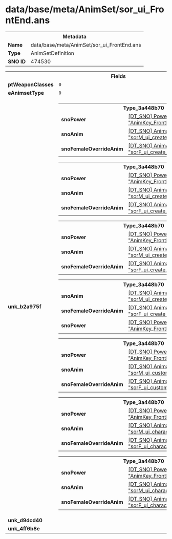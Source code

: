 <h1>data/base/meta/AnimSet/sor_ui_FrontEnd.ans</h1><table><tr><th colspan="100%">Metadata</th></tr><tr><td><b>Name</b></td><td>data/base/meta/AnimSet/sor_ui_FrontEnd.ans</td></tr><tr><td><b>Type</b></td><td>AnimSetDefinition</td></tr><tr><td><b>SNO ID</b></td><td>474530</td></tr></table>

<table><tr><th colspan="100%">Fields</th></tr><tr><td><b>ptWeaponClasses</b></td><td><code>0</code>
</td></tr><tr><td><b>eAnimsetType</b></td><td><code>0</code></td></tr><tr><td><b>unk_b2a975f</b></td><td><table><tr><th colspan="100%">Type_3a448b70</th></tr><tr><td><b>snoPower</b></td><td><a href="..\Power\AnimKey_FrontEnd_Create_look_idle.pow">[DT_SNO] Power: "AnimKey_FrontEnd_Create_look_idle"</a></td></tr><tr><td><b>snoAnim</b></td><td><a href="..\Anim\sorM_ui_create_hover_idle.ani">[DT_SNO] Animation: "sorM_ui_create_hover_idle"</a></td></tr><tr><td><b>snoFemaleOverrideAnim</b></td><td><a href="..\Anim\sorF_ui_create_hover_idle.ani">[DT_SNO] Animation: "sorF_ui_create_hover_idle"</a></td></tr></table>


<table><tr><th colspan="100%">Type_3a448b70</th></tr><tr><td><b>snoPower</b></td><td><a href="..\Power\AnimKey_FrontEnd_Create_look_intro.pow">[DT_SNO] Power: "AnimKey_FrontEnd_Create_look_intro"</a></td></tr><tr><td><b>snoAnim</b></td><td><a href="..\Anim\sorM_ui_create_hover_intro.ani">[DT_SNO] Animation: "sorM_ui_create_hover_intro"</a></td></tr><tr><td><b>snoFemaleOverrideAnim</b></td><td><a href="..\Anim\sorF_ui_create_hover_intro.ani">[DT_SNO] Animation: "sorF_ui_create_hover_intro"</a></td></tr></table>


<table><tr><th colspan="100%">Type_3a448b70</th></tr><tr><td><b>snoPower</b></td><td><a href="..\Power\AnimKey_FrontEnd_Create_look_outro.pow">[DT_SNO] Power: "AnimKey_FrontEnd_Create_look_outro"</a></td></tr><tr><td><b>snoAnim</b></td><td><a href="..\Anim\sorM_ui_create_hover_outro.ani">[DT_SNO] Animation: "sorM_ui_create_hover_outro"</a></td></tr><tr><td><b>snoFemaleOverrideAnim</b></td><td><a href="..\Anim\sorF_ui_create_hover_outro.ani">[DT_SNO] Animation: "sorF_ui_create_hover_outro"</a></td></tr></table>


<table><tr><th colspan="100%">Type_3a448b70</th></tr><tr><td><b>snoAnim</b></td><td><a href="..\Anim\sorM_ui_create_idle.ani">[DT_SNO] Animation: "sorM_ui_create_idle"</a></td></tr><tr><td><b>snoFemaleOverrideAnim</b></td><td><a href="..\Anim\sorF_ui_create_idle.ani">[DT_SNO] Animation: "sorF_ui_create_idle"</a></td></tr><tr><td><b>snoPower</b></td><td><a href="..\Power\AnimKey_FrontEnd_Create_unalert_idle.pow">[DT_SNO] Power: "AnimKey_FrontEnd_Create_unalert_idle"</a></td></tr></table>


<table><tr><th colspan="100%">Type_3a448b70</th></tr><tr><td><b>snoPower</b></td><td><a href="..\Power\AnimKey_FrontEnd_Custom.pow">[DT_SNO] Power: "AnimKey_FrontEnd_Custom"</a></td></tr><tr><td><b>snoAnim</b></td><td><a href="..\Anim\sorM_ui_custom_idle.ani">[DT_SNO] Animation: "sorM_ui_custom_idle"</a></td></tr><tr><td><b>snoFemaleOverrideAnim</b></td><td><a href="..\Anim\sorF_ui_custom_idle.ani">[DT_SNO] Animation: "sorF_ui_custom_idle"</a></td></tr></table>


<table><tr><th colspan="100%">Type_3a448b70</th></tr><tr><td><b>snoPower</b></td><td><a href="..\Power\AnimKey_FrontEnd_Select_idle.pow">[DT_SNO] Power: "AnimKey_FrontEnd_Select_idle"</a></td></tr><tr><td><b>snoAnim</b></td><td><a href="..\Anim\sorM_ui_characterSelect_loop.ani">[DT_SNO] Animation: "sorM_ui_characterSelect_loop"</a></td></tr><tr><td><b>snoFemaleOverrideAnim</b></td><td><a href="..\Anim\sorF_ui_characterSelect_loop.ani">[DT_SNO] Animation: "sorF_ui_characterSelect_loop"</a></td></tr></table>


<table><tr><th colspan="100%">Type_3a448b70</th></tr><tr><td><b>snoPower</b></td><td><a href="..\Power\AnimKey_FrontEnd_Select_intro.pow">[DT_SNO] Power: "AnimKey_FrontEnd_Select_intro"</a></td></tr><tr><td><b>snoAnim</b></td><td><a href="..\Anim\sorM_ui_characterSelect_intro.ani">[DT_SNO] Animation: "sorM_ui_characterSelect_intro"</a></td></tr><tr><td><b>snoFemaleOverrideAnim</b></td><td><a href="..\Anim\sorF_ui_characterSelect_intro.ani">[DT_SNO] Animation: "sorF_ui_characterSelect_intro"</a></td></tr></table>


</td></tr><tr><td><b>unk_d9dcd40</b></td><td></td></tr><tr><td><b>unk_4ff6b8e</b></td><td></td></tr></table>


